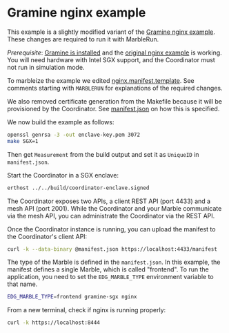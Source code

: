 # Gramine nginx example

This example is a slightly modified variant of the [Gramine nginx example](https://github.com/gramineproject/gramine/tree/master/CI-Examples/nginx). These changes are required to run it with MarbleRun.

*Prerequisite*: [Gramine is installed](https://github.com/gramineproject/gramine/releases) and the [original nginx example](https://github.com/gramineproject/gramine/tree/master/CI-Examples/nginx) is working. You will need hardware with Intel SGX support, and the Coordinator must not run in simulation mode.

To marbleize the example we edited [nginx.manifest.template](nginx.manifest.template). See comments starting with `MARBLERUN` for explanations of the required changes.

We also removed certificate generation from the Makefile because it will be provisioned by the Coordinator. See [manifest.json](manifest.json) on how this is specified.

We now build the example as follows:

```sh
openssl genrsa -3 -out enclave-key.pem 3072
make SGX=1
```

Then get `Measurement` from the build output and set it as `UniqueID` in `manifest.json`.

Start the Coordinator in a SGX enclave:

```sh
erthost ../../build/coordinator-enclave.signed
```

The Coordinator exposes two APIs, a client REST API (port 4433) and a mesh API (port 2001). While the Coordinator and your Marble communicate via the mesh API, you can administrate the Coordinator via the REST API.

Once the Coordinator instance is running, you can upload the manifest to the Coordinator's client API:

```sh
curl -k --data-binary @manifest.json https://localhost:4433/manifest
```

The type of the Marble is defined in the `manifest.json`. In this example, the manifest defines a single Marble, which is called "frontend". To run the application, you need to set the `EDG_MARBLE_TYPE` environment variable to that name.

```sh
EDG_MARBLE_TYPE=frontend gramine-sgx nginx
```

From a new terminal, check if nginx is running properly:

```sh
curl -k https://localhost:8444
```
